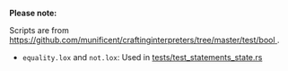 <!--
Date Created: 15/07/2025.
-->

**Please note:**

Scripts are from 
[ https://github.com/munificent/craftinginterpreters/tree/master/test/bool ](https://github.com/munificent/craftinginterpreters/tree/master/test/bool).

- `equality.lox` and `not.lox`: Used in [tests/test_statements_state.rs](https://github.com/behai-nguyen/rlox/blob/main/tests/test_statements_state.rs) 
